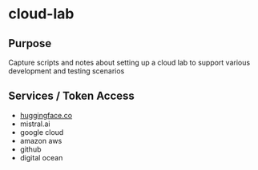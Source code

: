 # cloud-lab

## Purpose

Capture scripts and notes about setting up a cloud lab to support various development and testing scenarios


## Services / Token Access

- [huggingface.co](https://huggingface.co)
- mistral.ai
- google cloud
- amazon aws
- github
- digital ocean
